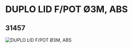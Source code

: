 # DUPLO LID F/POT Ø3M, ABS
## 31457
![DUPLO LID F/POT Ø3M, ABS](https://lc-www-live-s.legocdn.com/media/bricks/5/2/6044699.jpg)